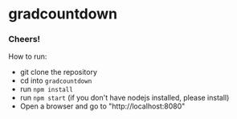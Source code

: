 # gradcountdown

### Cheers!

How to run:
- git clone the repository
- cd into `gradcountdown`
- run `npm install`
- run `npm start` (if you don't have nodejs installed, please install)
- Open a browser and go to "http://localhost:8080"